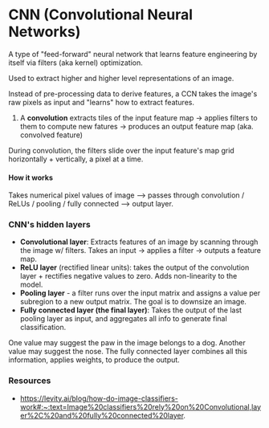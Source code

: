 # CNN (Convolutional Neural Networks)

A type of "feed-forward" neural network that learns feature engineering by itself via filters (aka kernel) optimization.

Used to extract higher and higher level representations of an image.

Instead of pre-processing data to derive features, a CCN takes the image's raw pixels as input and "learns" how to extract features.

1. A **convolution** extracts tiles of the input feature map -> applies filters to them to compute new fatures -> produces an output feature map (aka. convolved feature)

During convolution, the filters slide over the input feature's map grid horizontally + vertically, a pixel at a time.

#### How it works

Takes numerical pixel values of image --> passes through convolution / ReLUs / pooling / fully connected --> output layer.

### CNN's hidden layers

- **Convolutional layer**: Extracts features of an image by scanning through the image w/ filters. Takes an input -> applies a filter -> outputs a feature map.
- **ReLU layer** (rectified linear units): takes the output of the convolution layer + rectifies negative values to zero. Adds non-linearity to the model.
- **Pooling layer** - a filter runs over the input matrix and assigns a value per subregion to a new output matrix. The goal is to downsize an image.
- **Fully connected layer (the final layer)**: Takes the output of the last pooling layer as input, and aggregates all info to generate final classification.

One value may suggest the paw in the image belongs to a dog. Another value may suggest the nose. The fully connected layer combines all this information, applies weights, to produce the output.

### Resources
- https://levity.ai/blog/how-do-image-classifiers-work#:~:text=Image%20classifiers%20rely%20on%20Convolutional,layer%2C%20and%20fully%20connected%20layer.